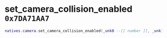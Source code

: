 # set_camera_collision_enabled `0x7DA71AA7`

```lua
natives.camera.set_camera_collision_enabled(_unk0 --[[ number ]], _unk1 --[[ number ]])
```